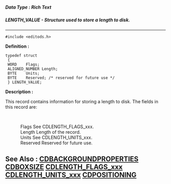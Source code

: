 ##### Data Type : Rich Text
##### LENGTH_VALUE - Structure used to store a length to disk. 
---
```
#include <editods.h>
```

**Definition :**
```
typedef struct
 {
 WORD    Flags;
 ALIGNED_NUMBER Length;
 BYTE    Units;
 BYTE    Reserved; /* reserved for future use */
 } LENGTH_VALUE;

```

**Description :**

This record contains information for storing a length to disk.  The fields in this record are:
<ul><br>

<ul>Flags		See CDLENGTH_FLAGS_xxx. <b> </b><br>
Length		Length of the record.<br>
Units		See CDLENGTH_UNITS_xxx. <b> </b><br>
Reserved	Reserved for future use.</ul>
</ul>



**See Also :**
[CDBACKGROUNDPROPERTIES](/domino-c-api-docs/reference/Data/CDBACKGROUNDPROPERTIES)
[CDBOXSIZE](/domino-c-api-docs/reference/Data/CDBOXSIZE)
[CDLENGTH_FLAGS_xxx](/domino-c-api-docs/reference/Symb/CDLENGTH_FLAGS_xxx)
[CDLENGTH_UNITS_xxx](/domino-c-api-docs/reference/Symb/CDLENGTH_UNITS_xxx)
[CDPOSITIONING](/domino-c-api-docs/reference/Data/CDPOSITIONING)
---
